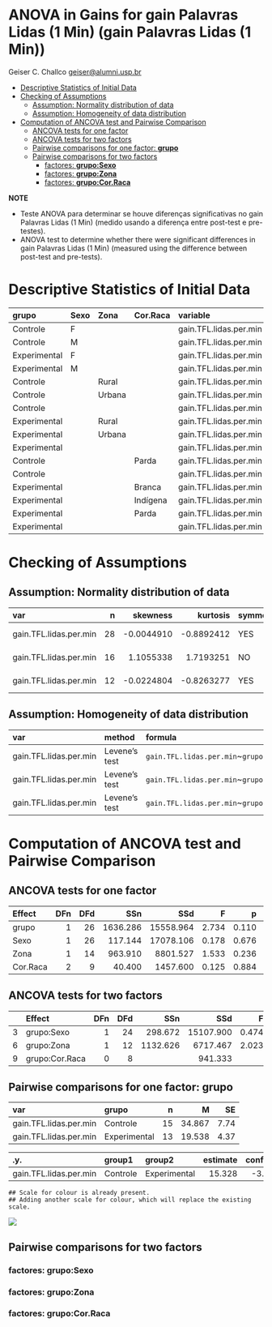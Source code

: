 ANOVA in Gains for gain Palavras Lidas (1 Min) (gain Palavras Lidas (1
Min))
================
Geiser C. Challco <geiser@alumni.usp.br>

- [Descriptive Statistics of Initial
  Data](#descriptive-statistics-of-initial-data)
- [Checking of Assumptions](#checking-of-assumptions)
  - [Assumption: Normality distribution of
    data](#assumption-normality-distribution-of-data)
  - [Assumption: Homogeneity of data
    distribution](#assumption-homogeneity-of-data-distribution)
- [Computation of ANCOVA test and Pairwise
  Comparison](#computation-of-ancova-test-and-pairwise-comparison)
  - [ANCOVA tests for one factor](#ancova-tests-for-one-factor)
  - [ANCOVA tests for two factors](#ancova-tests-for-two-factors)
  - [Pairwise comparisons for one factor:
    **grupo**](#pairwise-comparisons-for-one-factor-grupo)
  - [Pairwise comparisons for two
    factors](#pairwise-comparisons-for-two-factors)
    - [factores: **grupo:Sexo**](#factores-gruposexo)
    - [factores: **grupo:Zona**](#factores-grupozona)
    - [factores: **grupo:Cor.Raca**](#factores-grupocorraca)

**NOTE**

- Teste ANOVA para determinar se houve diferenças significativas no gain
  Palavras Lidas (1 Min) (medido usando a diferença entre post-test e
  pre-testes).
- ANOVA test to determine whether there were significant differences in
  gain Palavras Lidas (1 Min) (measured using the difference between
  post-test and pre-tests).

# Descriptive Statistics of Initial Data

| grupo        | Sexo | Zona   | Cor.Raca | variable               |   n |   mean | median | min | max |     sd |     se |      ci |   iqr |
|:-------------|:-----|:-------|:---------|:-----------------------|----:|-------:|-------:|----:|----:|-------:|-------:|--------:|------:|
| Controle     | F    |        |          | gain.TFL.lidas.per.min |   3 | 45.667 |   45.0 |  11 |  81 | 35.005 | 20.210 |  86.957 | 35.00 |
| Controle     | M    |        |          | gain.TFL.lidas.per.min |  12 | 32.167 |   39.5 | -14 |  81 | 29.683 |  8.569 |  18.859 | 49.25 |
| Experimental | F    |        |          | gain.TFL.lidas.per.min |   3 | 17.667 |   25.0 |  -4 |  32 | 19.088 | 11.020 |  47.416 | 18.00 |
| Experimental | M    |        |          | gain.TFL.lidas.per.min |  10 | 20.100 |   14.0 |   0 |  49 | 15.765 |  4.985 |  11.278 | 20.50 |
| Controle     |      | Rural  |          | gain.TFL.lidas.per.min |   5 | 20.800 |    2.0 | -14 |  81 | 38.154 | 17.063 |  47.374 | 35.00 |
| Controle     |      | Urbana |          | gain.TFL.lidas.per.min |   3 | 51.667 |   52.0 |  51 |  52 |  0.577 |  0.333 |   1.434 |  0.50 |
| Controle     |      |        |          | gain.TFL.lidas.per.min |   7 | 37.714 |   44.0 |   3 |  81 | 28.471 | 10.761 |  26.331 | 39.00 |
| Experimental |      | Rural  |          | gain.TFL.lidas.per.min |   6 | 16.500 |   13.0 |   8 |  34 |  9.731 |  3.973 |  10.212 |  9.25 |
| Experimental |      | Urbana |          | gain.TFL.lidas.per.min |   2 | 10.500 |   10.5 |  -4 |  25 | 20.506 | 14.500 | 184.240 | 14.50 |
| Experimental |      |        |          | gain.TFL.lidas.per.min |   5 | 26.800 |   32.0 |   0 |  49 | 20.017 |  8.952 |  24.855 | 27.00 |
| Controle     |      |        | Parda    | gain.TFL.lidas.per.min |   6 |  3.333 |    2.5 | -14 |  18 | 10.838 |  4.425 |  11.374 |  8.50 |
| Controle     |      |        |          | gain.TFL.lidas.per.min |   9 | 55.889 |   52.0 |  35 |  81 | 16.003 |  5.334 |  12.301 | 17.00 |
| Experimental |      |        | Branca   | gain.TFL.lidas.per.min |   1 | 15.000 |   15.0 |  15 |  15 |        |        |         |  0.00 |
| Experimental |      |        | Indígena | gain.TFL.lidas.per.min |   1 | 13.000 |   13.0 |  13 |  13 |        |        |         |  0.00 |
| Experimental |      |        | Parda    | gain.TFL.lidas.per.min |   4 | 18.000 |   16.0 |   8 |  32 | 10.863 |  5.431 |  17.285 | 13.50 |
| Experimental |      |        |          | gain.TFL.lidas.per.min |   7 | 22.000 |   25.0 |  -4 |  49 | 20.453 |  7.731 |  18.916 | 32.00 |

# Checking of Assumptions

## Assumption: Normality distribution of data

| var                    |   n |   skewness |   kurtosis | symmetry | statistic | method       |         p | p.signif | normality |
|:-----------------------|----:|-----------:|-----------:|:---------|----------:|:-------------|----------:|:---------|:----------|
| gain.TFL.lidas.per.min |  28 | -0.0044910 | -0.8892412 | YES      | 0.9847096 | Shapiro-Wilk | 0.9441957 | ns       | YES       |
| gain.TFL.lidas.per.min |  16 |  1.1055338 |  1.7193251 | NO       | 0.8945781 | Shapiro-Wilk | 0.0658452 | ns       | YES       |
| gain.TFL.lidas.per.min |  12 | -0.0224804 | -0.8263277 | YES      | 0.9611421 | Shapiro-Wilk | 0.8000042 | ns       | YES       |

## Assumption: Homogeneity of data distribution

| var                    | method        | formula                                      |   n | df1 | df2 | statistic |         p | p.signif |
|:-----------------------|:--------------|:---------------------------------------------|----:|----:|----:|----------:|----------:|:---------|
| gain.TFL.lidas.per.min | Levene’s test | `gain.TFL.lidas.per.min`~`grupo`\*`Sexo`     |  28 |   3 |  24 | 1.6727007 | 0.1994121 | ns       |
| gain.TFL.lidas.per.min | Levene’s test | `gain.TFL.lidas.per.min`~`grupo`\*`Zona`     |  16 |   3 |  12 | 1.3900056 | 0.2933901 | ns       |
| gain.TFL.lidas.per.min | Levene’s test | `gain.TFL.lidas.per.min`~`grupo`\*`Cor.Raca` |  12 |   3 |   8 | 0.7978402 | 0.5288897 | ns       |

# Computation of ANCOVA test and Pairwise Comparison

## ANCOVA tests for one factor

| Effect   | DFn | DFd |      SSn |       SSd |     F |     p |   ges | p\<.05 |
|:---------|----:|----:|---------:|----------:|------:|------:|------:|:-------|
| grupo    |   1 |  26 | 1636.286 | 15558.964 | 2.734 | 0.110 | 0.095 |        |
| Sexo     |   1 |  26 |  117.144 | 17078.106 | 0.178 | 0.676 | 0.007 |        |
| Zona     |   1 |  14 |  963.910 |  8801.527 | 1.533 | 0.236 | 0.099 |        |
| Cor.Raca |   2 |   9 |   40.400 |  1457.600 | 0.125 | 0.884 | 0.027 |        |

## ANCOVA tests for two factors

|     | Effect         | DFn | DFd |      SSn |       SSd |     F |     p |   ges | p\<.05 |
|:----|:---------------|----:|----:|---------:|----------:|------:|------:|------:|:-------|
| 3   | grupo:Sexo     |   1 |  24 |  298.672 | 15107.900 | 0.474 | 0.498 | 0.019 |        |
| 6   | grupo:Zona     |   1 |  12 | 1132.626 |  6717.467 | 2.023 | 0.180 | 0.144 |        |
| 9   | grupo:Cor.Raca |   0 |   8 |          |   941.333 |       |       |       |        |

## Pairwise comparisons for one factor: **grupo**

| var                    | grupo        |   n |      M |   SE |
|:-----------------------|:-------------|----:|-------:|-----:|
| gain.TFL.lidas.per.min | Controle     |  15 | 34.867 | 7.74 |
| gain.TFL.lidas.per.min | Experimental |  13 | 19.538 | 4.37 |

| .y.                    | group1   | group2       | estimate | conf.low | conf.high |   se | statistic |    p | p.adj | p.adj.signif |
|:-----------------------|:---------|:-------------|---------:|---------:|----------:|-----:|----------:|-----:|------:|:-------------|
| gain.TFL.lidas.per.min | Controle | Experimental |   15.328 |   -3.726 |    34.382 | 9.27 |     1.654 | 0.11 |  0.11 | ns           |

    ## Scale for colour is already present.
    ## Adding another scale for colour, which will replace the existing scale.

![](C:/Users/geise/OneDrive/Workspace/WordGen-Stari-2/results/stari-gain.TFL.lidas.per.min-Serie-8-ano-gain_files/figure-gfm/unnamed-chunk-18-1.png)<!-- -->

## Pairwise comparisons for two factors

### factores: **grupo:Sexo**

### factores: **grupo:Zona**

### factores: **grupo:Cor.Raca**
